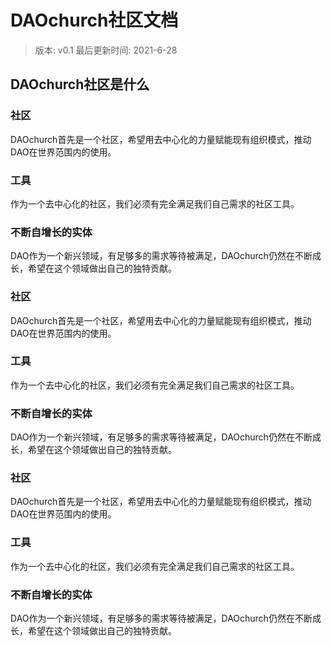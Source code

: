# DAOchurch社区文档
> 版本: v0.1
> 最后更新时间: 2021-6-28
## DAOchurch社区是什么
### 社区
DAOchurch首先是一个社区，希望用去中心化的力量赋能现有组织模式，推动DAO在世界范围内的使用。
### 工具
作为一个去中心化的社区，我们必须有完全满足我们自己需求的社区工具。
### 不断自增长的实体
DAO作为一个新兴领域，有足够多的需求等待被满足，DAOchurch仍然在不断成长，希望在这个领域做出自己的独特贡献。
### 社区
DAOchurch首先是一个社区，希望用去中心化的力量赋能现有组织模式，推动DAO在世界范围内的使用。
### 工具
作为一个去中心化的社区，我们必须有完全满足我们自己需求的社区工具。
### 不断自增长的实体
DAO作为一个新兴领域，有足够多的需求等待被满足，DAOchurch仍然在不断成长，希望在这个领域做出自己的独特贡献。
### 社区
DAOchurch首先是一个社区，希望用去中心化的力量赋能现有组织模式，推动DAO在世界范围内的使用。
### 工具
作为一个去中心化的社区，我们必须有完全满足我们自己需求的社区工具。
### 不断自增长的实体
DAO作为一个新兴领域，有足够多的需求等待被满足，DAOchurch仍然在不断成长，希望在这个领域做出自己的独特贡献。